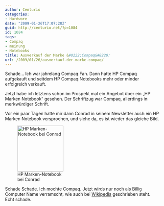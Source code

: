 ```yaml
---
author: Centurio
categories:
- Hardware
date: "2009-01-26T17:07:20Z"
guid: http://centurio.net/?p=1084
id: 1084
tags:
- Compaq
- meinung
- Notebooks
title: Ausverkauf der Marke &#8222;Compaq&#8220;
url: /2009/01/26/ausverkauf-der-marke-compaq/
---
```

Schade... Ich war jahrelang Compaq Fan. Dann hatte HP Compaq aufgekauft und seitdem HP Compaq Notebooks mehr oder minder erfolgreich verkauft.

Jetzt habe ich letztens schon im Prospekt mal ein Angebot über ein &#8222;HP Marken Notebook&#8220; gesehen. Der Schriftzug war Compaq, allerdings in merkwürdiger Schrift.

Vor ein paar Tagen hatte mir dann Conrad in seinem Newsletter auch ein HP Marken Notebook versprochen, und siehe da, es ist wieder das gleiche Bild.  
<figure id="attachment_1087" aria-describedby="caption-attachment-1087" style="width: 150px" class="wp-caption aligncenter"><a href="http://centurio.net/wp-content/uploads/2009/01/hp-marken-notebook-conrad1.png" data-rel="lightbox-image-0" data-rl\_title="" data-rl\_caption="" title=""><img loading="lazy" src="http://centurio.net/wp-content/uploads/2009/01/hp-marken-notebook-conrad1-150x150.png" alt="HP Marken-Notebook bei Conrad" title="" width="150" height="150" class="size-thumbnail wp-image-1087" /></a><figcaption id="caption-attachment-1087" class="wp-caption-text">HP Marken-Notebook bei Conrad</figcaption></figure>

Schade Schade. Ich mochte Compaq. Jetzt wirds nur noch als Billig Computer Name verramscht, wie auch bei [Wikipedia](http://de.wikipedia.org/wiki/Compaq) geschrieben steht. Echt schade.